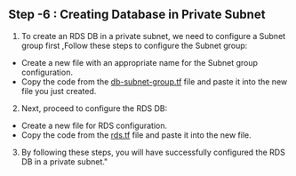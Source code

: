 ## Step -6 : Creating Database in Private Subnet

1. To create an RDS DB in a private subnet, we need to configure a Subnet group first ,Follow these steps to configure the Subnet group:
- Create a new file with an appropriate name for the Subnet group configuration.
- Copy the code from the [db-subnet-group.tf](https://github.com/mathesh-me/two-tier-architecture-aws-using-terraform/blob/main/Two%20tier%20architecture%20in%20AWS%20using%20terraform/db-subnet-group.tf) file and paste it into the new file you just created.
2. Next, proceed to configure the RDS DB:
- Create a new file for RDS configuration.
- Copy the code from the [rds.tf](https://github.com/mathesh-me/two-tier-architecture-aws-using-terraform/blob/main/Two%20tier%20architecture%20in%20AWS%20using%20terraform/rds.tf) file and paste it into the new file.
3. By following these steps, you will have successfully configured the RDS DB in a private subnet."
